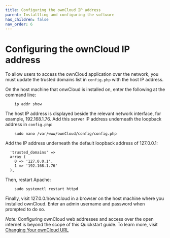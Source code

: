 ```yaml
---
title: Configuring the ownCloud IP address
parent: Installling and configuring the software
has_children: false
nav_order: 6
---
```


# Configuring the ownCloud IP address

To allow users to access the ownCloud application over the network, you must update the trusted domains list in `config.php` with the host IP address.

On the host machine that onwCloud is installed on, enter the following at the command line:

```shell	
	ip addr show
```

The host IP address is displayed beside the relevant network interface, for example, 192.168.1.76. Add this server IP address underneath the loopback address in `config.php`:

```shell
	sudo nano /var/www/ownCloud/config/config.php
```

Add the IP address underneath the default loopback address of 127.0.0.1:

```
  'trusted_domains' => 
  array (
    0 => '127.0.0.1',
    1 => '192.168.1.76'
  ),

```

Then, restart Apache: 

```shell
	sudo systemctl restart httpd
```

Finally, visit 127.0.0.1/owncloud in a browser on the host machine where you installed ownCloud. Enter an admin username and password when prompted to do so. 

*Note:* Configuring ownCloud web addresses and access over the open internet is beyond the scope of this Quickstart guide. To learn more, visit [Changing Your ownCloud URL](https://doc.ownCloud.com/server/admin_manual/installation/changing_the_web_route.html)